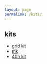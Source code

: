 ```yaml
---
layout: page
permalink: /kits/
---
```


## kits

- [grid kit](/docs/grid-kit)
- [mk](/docs/mk)
- [40h kit](/docs/40h-kit)
